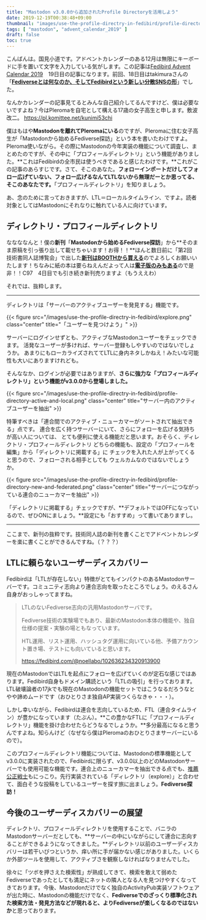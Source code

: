```yaml
---
title: "Mastodon v3.0.0から追加されたProfile Directoryを活用しよう"
date: 2019-12-19T00:38:48+09:00
thumbnail: "images/use-the-profile-directry-in-fedibird/profile-directory-new-and-federated.png"
tags: [ "mastodon", "advent_calendar_2019" ]
draft: false
toc: true
---
```


こんばんは。国見小道です。アドベントカレンダーのある12月は無限にキーボードに手を置いて文字を入力している気がします。この記事は[Fedibird Advent Calendar 2019](https://adventar.org/calendars/3903)　19日目の記事になります。前回、18日目はtakimuraさんの「[**Fediverseとは何なのか、そしてFedibirdという新しい分散SNSの形**](https://note.com/cv_k/n/n502a40f9603d)」でした。

なんかカレンダーの記事見てるとみんな自己紹介してるんですけど、僕は必要ないですよね？今はPleromaを自宅として構える17歳の女子高生と申します。敷波改二。 https://pl.komittee.net/kunimi53chi

僕はもはや**Mastodonを離れてPleromaにいる**のですが、Pleromaに住む女子高生が「Mastodonから始めるFediverse探訪」という本を書いたわけですよ。Pleroma使いながら。その際にMastodonの今年実装の機能について調査し、まとめたのですが、その中に「プロフィールディレクトリ」という機能がありました。**これはFedibirdの全市民は使うべきであると感じたわけです。**これがこの記事のあらすじです。さて、そこのあなた。**フォローインポートだけしてフォロー広げていない、フォロー広げるなんてLTLないから無理だーとか思ってる、そこのあなたです。**「プロフィールディレクトリ」を知りましょう。

あ、念のために言っておきますが、LTL＝ローカルタイムライン、ですよ。読者対象としてはMastodonにそれなりに触れている人に向けています。

## ディレクトリ・プロフィールディレクトリ

ななななんと！僕の**新刊**「**Mastodonから始めるFediverse探訪**」から**そのまま原稿を引っ張り出して載せちゃいます！お得！！**ほんと数日前に「第2回　技術書同人誌博覧会」で出した[**新刊はBOOTHから買える**](https://blowing.booth.pm/items/1735048)のでよろしくお願いいたします！ちなみに紙の本は要らねえんだよって人は[**電子版のみもある**](https://blowing.booth.pm/items/1735098)ので是非！！C97　4日目でも引き続き新刊売りますよ（もうええわ）

それでは、抜粋します。

---

ディレクトリは「サーバーのアクティブユーザーを発見する」機能です。

{{< figure src="/images/use-the-profile-directry-in-fedibird/explore.png" class="center" title="「ユーザーを見つけよう」" >}}

サーバーにログインせずとも、アクティブなMastodonユーザーをチェックできます。
活発なユーザーが多ければ、サーバー登録もしやすいのではないでしょうか。
あまりにもローカライズされててLTLに身内ネタしかねえ！みたいな可能性も大いにありますけれども。

そんななか、ログインが必要ではありますが、**さらに強力な「プロフィールディレクトリ」という機能がv3.0.0から登場しました。**

{{< figure src="/images/use-the-profile-directry-in-fedibird/profile-directory-active-and-local.png" class="center" title="サーバー内のアクティブユーザーを抽出" >}}

特筆すべきは「連合間でのアクティブ・ニューカマーがソートされて抽出できる」点です。
連合を広く持つサーバーにいて、さらにフォローを広げる気持ちが高い人については、
とても便利に使える機能だと思います。おそらく、ディレクトリ・プロフィールディレクトリ
どちらの機能も、設定の「プロフィールを編集」から「ディレクトリに掲載する」に
チェックを入れた人が上がってくると思うので、フォローされる相手としても
ウェルカムなのではないでしょうか。

{{< figure src="/images/use-the-profile-directry-in-fedibird/profile-directory-new-and-federated.png" class="center" title="サーバーにつながっている連合のニューカマーを抽出" >}}

「ディレクトリに掲載する」チェックですが、**デフォルトではOFFになっているので、ぜひONにましょう。**設定にも「おすすめ」って書いてありますし。

---

ここまで、新刊の抜粋です。技術同人誌の新刊を書くことでアドベントカレンダーを楽に書くことができるんですね。（？？？）

## LTLに頼らないユーザーディスカバリー

Fedibirdは「LTLが存在しない」特徴がとてもインパクトのあるMastodonサーバーです。コミュニティ志向より連合志向を取ったところでしょう。のえるさん自身がおっしゃってますね。

> LTLのないFediverse志向の汎用Mastodonサーバです。
>
> Fediverse技術の実験場でもあり、最新のMastodon本体の機能や、独自仕様の提案・実験の場ともなっています。
>
> HTL運用、リスト運用、ハッシュタグ運用に向いている他、予備アカウント置き場、テストにも向いていると思います。
>
> https://fedibird.com/@noellabo/102636234320913900

現在のMastodonではLTLを起点にフォローを広げていくのが定石な感じではあります。Fedibird自身もドメイン購読という「LTLの吸引」を行っております。LTL破壊論者の17jkでも現在のMastodonの機能セットではこうなるだろうなとやや諦めムードです（おひとりさま独自AP実装つくらなきゃ・・・）。

しかし幸いながら、Fedibirdは連合を志向しているため、FTL（連合タイムライン）が豊かになっています（たぶん）。**この豊かなFTLに「プロフィールディレクトリ」機能を掛け合わせたらどうなるでしょうか。**多分最高になると思うんですよね。知らんけど（なぜなら僕はPleromaのおひとりさまサーバーにいるので）。

このプロフィールディレクトリ機能については、Mastodonの標準機能としてv3.0.0に実装されたので、Fedibirdに限らず、v3.0.0以上のどのMastodonサーバーでも使用可能な機能です。連合上のニューカマーを抽出できる点でも、[推薦公正戦士](https://distsn.org/)もにっこり。先行実装されている「ディレクトリ（explore）」と合わせて、面白そうな投稿をしているユーザーを探す旅に出ましょう。**Fediverse探訪！**

## 今後のユーザーディスカバリーの展望

ディレクトリ、プロフィールディレクトリを使用することで、バニラのMastodonサーバーだとしても、**サーバーの中にいながらにして連合に志向することができるようになってきました。**ディレクトリ以前のユーザーディスカバリーは若干いびつというか、痒い所に手が届かない感じがありました。いくらか外部ツールを使用して、アクティブさを観察しなければなりませんでした。

徐々に「ツボを押さえた検索性」が熟成してきて、検索を敢えて弱めたFediverseであったとしても満足にネットの隣人となる人を見つけやすくなってきております。今後、Mastodonだけでなく独自のActivityPub実装ソフトウェアが出た時に、Mastodonの機能だけでなく、**Fediverseでのざっくり標準化された検索方法・発見方法などが現れると、よりFediverseが楽しくなるのではないか**と思っております。